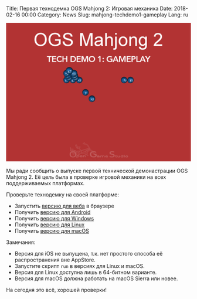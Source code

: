 Title: Первая технодемка OGS Mahjong 2: Игровая механика
Date: 2018-02-16 00:00
Category: News
Slug: mahjong-techdemo1-gameplay
Lang: ru

![Screenshot][screenshot]

Мы ради сообщить о выпуске первой технической демонастрации OGS Mahjong 2. Её цель была в проверке игровой механики на всех поддерживаемых платформах.

Проверьте технодемку на своей платформе:

* Запустить [версию для веба][tech-demo-1-web] в браузере
* Получить [версию для Android][tech-demo-1-android]
* Получить [версию для Windows][tech-demo-1-windows]
* Получить [версию для Linux][tech-demo-1-linux]
* Получить [версию для macOS][tech-demo-1-macos]

Замечания:

* Версия для iOS не выпущена, т.к. нет простого способа её распространения вне AppStore.
* Запустите скрипт `run` в версиях для Linux и macOS.
* Версия для Linux доступна лишь в 64-битном варианте.
* Версия для macOS должна работать на macOS Sierra или новее.

На сегодня это всё, хорошей проверки!

[screenshot]: images/2018-02-16-mahjong-techdemo1-gameplay.png

[tech-demo-1-web]: https://ogstudio.github.io/game-mahjong/versions/013/mjin-player.html
[tech-demo-1-android]: https://drive.google.com/open?id=1KW8IEN8Dpz8ODeg8BctVSJyzj9-AL9hR
[tech-demo-1-windows]: https://drive.google.com/open?id=1oj0-OXSmEatttzn86u2vgP9SRAIC0ozB
[tech-demo-1-linux]: https://drive.google.com/open?id=1EX7kLIThLiMz9_W7VmBPySms3mlrF-i6
[tech-demo-1-macos]: https://drive.google.com/open?id=1KWnvbHzan8MpMcZPG2QC-7KWoEYbqrM2
